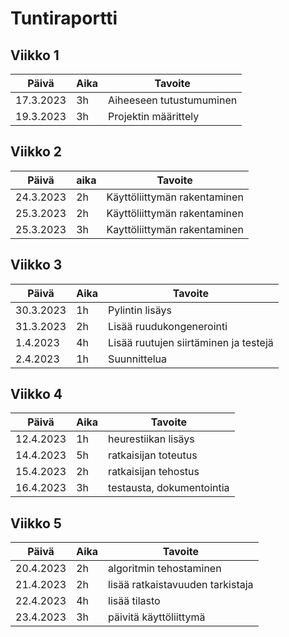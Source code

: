 # Tuntiraportti

## Viikko 1

Päivä       | Aika  | Tavoite |
------------|-------|---------|
17.3.2023   | 3h    | Aiheeseen tutustumuminen |
19.3.2023   | 3h    | Projektin määrittely |

## Viikko 2

Päivä       | aika  | Tavoite   |
------------|-------|-----------|
24.3.2023   | 2h    | Käyttöliittymän rakentaminen |
25.3.2023   | 2h    | Käyttöliittymän rakentaminen |
25.3.2023   | 3h    | Kayttöliittymän rakentaminen |   

## Viikko 3

Päivä       | Aika  | Tavoite   |
------------|-------|-----------|
30.3.2023   | 1h    | Pylintin  lisäys |
31.3.2023   | 2h    | Lisää ruudukongenerointi |
1.4.2023    | 4h    | Lisää ruutujen siirtäminen ja testejä |
2.4.2023    | 1h    | Suunnittelua |

## Viikko 4

Päivä       | Aika  | Tavoite   |
------------|-------|-----------|
12.4.2023   | 1h    | heurestiikan lisäys |
14.4.2023   | 5h    | ratkaisijan toteutus |
15.4.2023   | 2h    | ratkaisijan tehostus |
16.4.2023   | 3h    | testausta, dokumentointia |

## Viikko 5

Päivä       | Aika  | Tavoite   |
------------|-------|-----------|
20.4.2023   | 2h    | algoritmin tehostaminen |
21.4.2023   | 2h    | lisää ratkaistavuuden tarkistaja |
22.4.2023   | 4h    | lisää tilasto |
23.4.2023   | 3h    | päivitä käyttöliittymä |